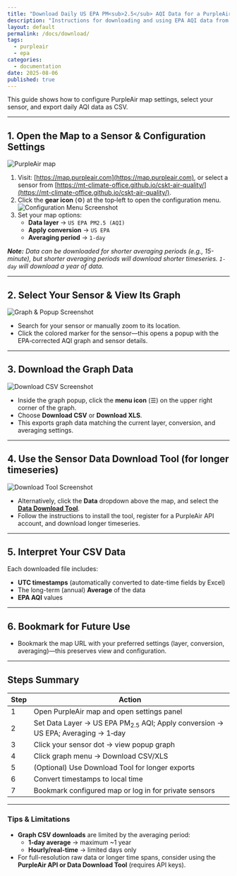 ```yaml
---
title: "Download Daily US EPA PM<sub>2.5</sub> AQI Data for a PurpleAir Sensor"
description: "Instructions for downloading and using EPA AQI data from PurpleAir."
layout: default
permalink: /docs/download/
tags:
  - purpleair
  - epa
categories:
  - documentation
date: 2025-08-06
published: true
---
```


This guide shows how to configure PurpleAir map settings, select your sensor, and export daily AQI data as CSV.

---

## 1. Open the Map to a Sensor & Configuration Settings

![PurpleAir map](./overview.png) 

1. Visit: [https://map.purpleair.com](https://map.purpleair.com), or select a sensor from [https://mt-climate-office.github.io/cskt-air-quality/](https://mt-climate-office.github.io/cskt-air-quality/).
2. Click the **gear icon** (⚙) at the top‑left to open the configuration menu.  
![Configuration Menu Screenshot](./configure.png) 
3. Set your map options:
   - **Data layer** → `US EPA PM2.5 (AQI)`
   - **Apply conversion** → `US EPA`
   - **Averaging period** → `1‑day`

***Note:*** *Data can be downloaded for shorter averaging periods (e.g., 15-minute), but shorter averaging periods will download shorter timeseries. `1-day` will download a year of data.*

---

## 2. Select Your Sensor & View Its Graph

![Graph & Popup Screenshot](./graph.png) 

- Search for your sensor or manually zoom to its location. 
- Click the colored marker for the sensor—this opens a popup with the EPA‐corrected AQI graph and sensor details.

---

## 3. Download the Graph Data

![Download CSV Screenshot](./download.png) 

- Inside the graph popup, click the **menu icon** (☰) on the upper right corner of the graph.
- Choose **Download CSV** or **Download XLS**.
- This exports graph data matching the current layer, conversion, and averaging settings.

---

## 4. Use the Sensor Data Download Tool (for longer timeseries)

![Download Tool Screenshot](./download-tool.png) 

- Alternatively, click the **Data** dropdown above the map, and select the [**Data Download Tool**](https://community.purpleair.com/t/purpleair-data-download-tool/).
- Follow the instructions to install the tool, register for a PurpleAir API account, and download longer timeseries.

---

## 5. Interpret Your CSV Data

Each downloaded file includes:
- **UTC timestamps** (automatically converted to date-time fields by Excel)
- The long-term (annual) **Average** of the data
- **EPA AQI** values

---

## 6. Bookmark for Future Use

- Bookmark the map URL with your preferred settings (layer, conversion, averaging)—this preserves view and configuration.

---

## Steps Summary

| Step | Action |
|------|--------|
| 1 | Open PurpleAir map and open settings panel |
| 2 | Set Data Layer → US EPA PM<sub>2.5</sub> AQI; Apply conversion → US EPA; Averaging → 1‑day |
| 3 | Click your sensor dot → view popup graph |
| 4 | Click graph menu → Download CSV/XLS |
| 5 | (Optional) Use Download Tool for longer exports |
| 6 | Convert timestamps to local time |
| 7 | Bookmark configured map or log in for private sensors |

---

### Tips & Limitations

- **Graph CSV downloads** are limited by the averaging period:
  - **1‑day average** → maximum ~1 year
  - **Hourly/real‑time** → limited days only
- For full-resolution raw data or longer time spans, consider using the **PurpleAir API or Data Download Tool** (requires API keys).

